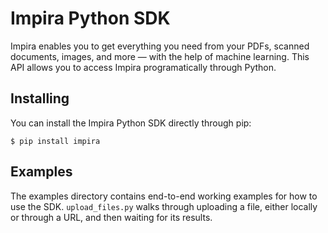 # Impira Python SDK

Impira enables you to get everything you need from your PDFs, scanned documents, images, and more — with the help of machine learning. This API allows you to access Impira programatically through Python.

## Installing

You can install the Impira Python SDK directly through pip:

```
$ pip install impira
```

## Examples

The examples directory contains end-to-end working examples for how to use the SDK. `upload_files.py` walks through uploading
a file, either locally or through a URL, and then waiting for its results.
